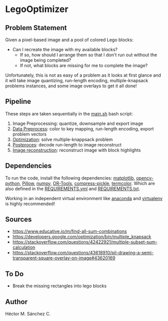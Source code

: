 # LegoOptimizer


## Problem Statement

Given a pixel-based image and a pool of colored Lego blocks:

* Can I recreate the image with my available blocks?
  * If so, how should I arrange them so that I don't run out without the image being completed?
  * If not, what blocks are missing for me to complete the image?

Unfortunately, this is not as easy of a problem as it looks at first glance and it will take image quantizing, run-length encoding, multiple-knapsack problems instances, and some image overlays to get it all done!


## Pipeline

These steps are taken sequentially in the [main.sh](./main.sh) bash script:

1. Image Preprocessing: quantize, downsample and export image
2. [Data Preprocess](./preprocess.py): color to key mapping, run-length encoding, export problem vectors
3. [Optimization](./optimizer.py): solve multiple-knappsack problem
4. [Postproces](./decoder.py): decode run-length to image reconstruct
5. [Image reconstruction](./reconstruct.py): reconstruct image with block highlights


## Dependencies

To run the code, install the following dependencies: [matplotlib](https://matplotlib.org/), [opencv-python](https://pypi.org/project/opencv-python/), [Pillow](https://pillow.readthedocs.io/en/stable/), [numpy](https://numpy.org/), [OR-Tools](https://developers.google.com/optimization/install), [compress-pickle](https://pypi.org/project/compress-pickle/), [termcolor](https://pypi.org/project/termcolor2/). Which are also defined in the [REQUIREMENTS.yml](./REQUIREMENTS.yml) and [REQUIREMENTS.txt](./REQUIREMENTS.txt). 

Working in an independent virtual environment like [anaconda](https://www.anaconda.com/) and [virtualenv](https://virtualenv.pypa.io/en/latest/) is highly recommended!


## Sources

* https://www.educative.io/m/find-all-sum-combinations
* https://developers.google.com/optimization/bin/multiple_knapsack
* https://stackoverflow.com/questions/42422921/multiple-subset-sum-calculation
* https://stackoverflow.com/questions/43618910/pil-drawing-a-semi-transparent-square-overlay-on-image#43620169

## To Do

* Break the missing rectangles into lego blocks

## Author

Héctor M. Sánchez C.
